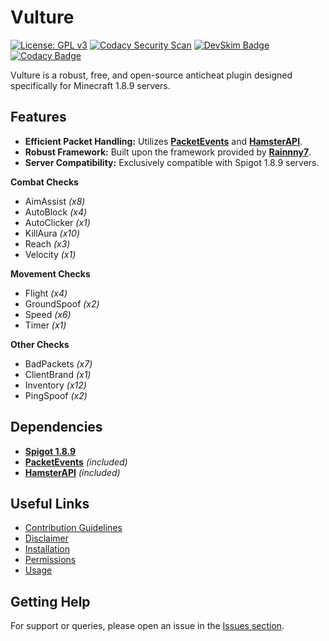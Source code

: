 # Vulture

[![License: GPL v3](https://img.shields.io/badge/License-GPLv3-blue.svg)](https://www.gnu.org/licenses/gpl-3.0)
[![Codacy Security Scan](https://github.com/Foulest/Vulture/actions/workflows/codacy.yml/badge.svg)](https://github.com/Foulest/Vulture/actions/workflows/codacy.yml)
[![DevSkim Badge](https://github.com/Foulest/Vulture/actions/workflows/devskim.yml/badge.svg)](https://github.com/Foulest/Vulture/actions/workflows/devskim.yml)
[![Codacy Badge](https://app.codacy.com/project/badge/Grade/238ed4bb02fe4c2192f199953705c3da)](https://app.codacy.com/gh/Foulest/Vulture/dashboard?utm_source=gh&utm_medium=referral&utm_content=&utm_campaign=Badge_grade)

Vulture is a robust, free, and open-source anticheat plugin designed specifically for Minecraft 1.8.9 servers.

## Features

- **Efficient Packet Handling:** Utilizes **[PacketEvents](https://github.com/retrooper/packetevents)** and **[HamsterAPI](https://github.com/arkflame/HamsterAPI)**.
- **Robust Framework:** Built upon the framework provided by **[Rainnny7](https://github.com/Rainnny7/Anticheat-Framework)**.
- **Server Compatibility:** Exclusively compatible with Spigot 1.8.9 servers.

**Combat Checks**
- AimAssist _(x8)_
- AutoBlock _(x4)_
- AutoClicker _(x1)_
- KillAura _(x10)_
- Reach _(x3)_
- Velocity _(x1)_

**Movement Checks**
- Flight _(x4)_
- GroundSpoof _(x2)_
- Speed _(x6)_
- Timer _(x1)_

**Other Checks**
- BadPackets _(x7)_
- ClientBrand _(x1)_
- Inventory _(x12)_
- PingSpoof _(x2)_

## Dependencies
- **[Spigot 1.8.9](https://papermc.io/downloads/all)**
- **[PacketEvents](https://github.com/retrooper/packetevents)** *(included)*
- **[HamsterAPI](https://github.com/arkflame/HamsterAPI)** *(included)*

## Useful Links
- [Contribution Guidelines](https://github.com/Foulest/Vulture/wiki/Contribution-Guidelines)
- [Disclaimer](https://github.com/Foulest/Vulture/wiki/Disclaimer)
- [Installation](https://github.com/Foulest/Vulture/wiki/Installation)
- [Permissions](https://github.com/Foulest/Vulture/wiki/Permissions)
- [Usage](https://github.com/Foulest/Vulture/wiki/Usage)

## Getting Help
For support or queries, please open an issue in the [Issues section](https://github.com/Foulest/Vulture/issues).
